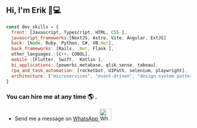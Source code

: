 ## Hi, I'm Erik 👋💻
```javascript
const dev_skills = {
  front: [Javascript, Typescript, HTML, CSS ],
  javascript_frameworks:[NextJS, Astro, Vite, Angular, ExtJS]
  back: [Node, Ruby, Python, C#, VB.Net],
  back_frameworks: [Rails, .Net, Flask ],
  other_languages.:[C++, COBOL],
  mobile :[Flutter, Swift,  Kotlin ],
  bi_applications: [powerbi,metabase, qlik_sense, tabeau],
  rpa_and_task_automation: [rocketbot, UIPath, selenium, playwright],
  architecture: ["microservices", "event-driven", "design system pattern", "AI", Web3.0],
}

```

### You can hire me at any time 🌎 .   
- Send me a message on  <a href="https://wa.me/5215565816104" target="_blank"> WhatsApp <img src="https://upload.wikimedia.org/wikipedia/commons/6/6b/WhatsApp.svg" alt="WhatsApp Logo" width="32" height="32"></a>  




